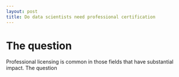```yaml
---
layout: post
title: Do data scientists need professional certification
---
```


# The question
Professional licensing is common in those fields that have substantial impact. The question
